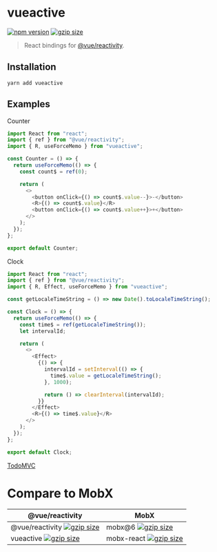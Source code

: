 # vueactive
[![npm version](https://img.shields.io/npm/v/vueactive.svg?style=flat-square)](https://www.npmjs.com/package/vueactive) [![gzip size](https://img.shields.io/bundlephobia/minzip/vueactive.svg?style=flat-square)](https://bundlephobia.com/result?p=vueactive)

> React bindings for [@vue/reactivity](https://www.npmjs.com/package/@vue/reactivity).

## Installation

```
yarn add vueactive
```

## Examples

Counter

```js
import React from "react";
import { ref } from "@vue/reactivity";
import { R, useForceMemo } from "vueactive";

const Counter = () => {
  return useForceMemo(() => {
    const count$ = ref(0);

    return (
      <>
        <button onClick={() => count$.value--}>-</button>
        <R>{() => count$.value}</R>
        <button onClick={() => count$.value++}>+</button>
      </>
    );
  });
};

export default Counter;
```


Clock

```js
import React from "react";
import { ref } from "@vue/reactivity";
import { R, Effect, useForceMemo } from "vueactive";

const getLocaleTimeString = () => new Date().toLocaleTimeString();

const Clock = () => {
  return useForceMemo(() => {
    const time$ = ref(getLocaleTimeString());
    let intervalId;

    return (
      <>
        <Effect>
          {() => {
            intervalId = setInterval(() => {
              time$.value = getLocaleTimeString();
            }, 1000);

            return () => clearInterval(intervalId);
          }}
        </Effect>
        <R>{() => time$.value}</R>
      </>
    );
  });
};

export default Clock;
```

[TodoMVC](./examples/TodoMVC/index.js)



# Compare to MobX

| @vue/reactivity | MobX |
|---|---|
| @vue/reactivity [![gzip size](https://img.shields.io/bundlephobia/minzip/@vue/reactivity.svg?style=flat-square)](https://bundlephobia.com/result?p=@vue/reactivity) | mobx@6 [![gzip size](https://img.shields.io/bundlephobia/minzip/mobx@6.0.0-rc.7.svg?style=flat-square)](https://bundlephobia.com/result?p=mobx@6.0.0-rc.7) |
| vueactive [![gzip size](https://img.shields.io/bundlephobia/minzip/vueactive.svg?style=flat-square)](https://bundlephobia.com/result?p=vueactive) | mobx-react [![gzip size](https://img.shields.io/bundlephobia/minzip/mobx-react.svg?style=flat-square)](https://bundlephobia.com/result?p=mobx-react) |
